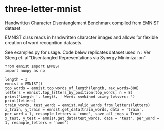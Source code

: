 # three-letter-mnist

Handwritten Character Disentanglement Benchmark compiled from EMNIST dataset

EMNIST class reads in handwritten character images and allows for flexible creation of word recognition datasets.  

See examples.py for usage.  Code below replicates dataset used in : Ver Steeg et. al "Disentangled Representations via Synergy Minimization" 


```
from emnist import EMNIST
import numpy as np

length = 3
emnist = EMNIST()
top_words = emnist.top_words_of_length(length, max_words=300)
letters = emnist.top_letters_by_position(top_words, n = 8)
print('Length ', length, ' Words combined using letters: ')
print(letters)
train_words, test_words = emnist.valid_words_from_letters(letters)
x_train, y_train = emnist.get_data(train_words, data = 'train', per_word = 1, resample_letters = 'none', save_all_imgs = True)
x_test, y_test = emnist.get_data(test_words, data = 'test', per_word = 1, resample_letters = 'none')
```
